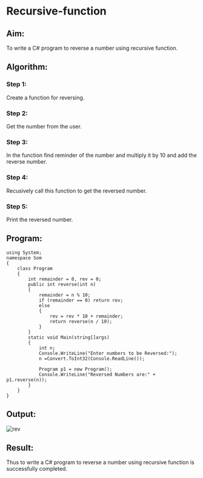 # Recursive-function

## Aim:
To write a C# program to reverse a number using recursive function.

## Algorithm:
### Step 1:
Create a function for reversing.

### Step 2:
Get the number from the user.

### Step 3:
In the function find reminder of the number and multiply it by 10 and add the reverse number.

### Step 4:
Recusively call this function to get the reversed number.

### Step 5:
Print the reversed number.

## Program:
```
using System;
namespace Som
{
    class Program
    {
        int remainder = 0, rev = 0;
        public int reverse(int n)
        {
            remainder = n % 10;
            if (remainder == 0) return rev;
            else
            {
                rev = rev * 10 + remainder;
                return reverse(n / 10);
            }
        }
        static void Main(string[]args)
        {
            int n;
            Console.WriteLine("Enter numbers to be Reversed:");
            n =Convert.ToInt32(Console.ReadLine());

            Program p1 = new Program();
            Console.WriteLine("Reversed Numbers are:" + p1.reverse(n));
        }
    }
}
```

## Output:
![rev](https://user-images.githubusercontent.com/93434149/199885983-e0b5a066-a457-493e-979e-41154599cbc2.jpg)


## Result:
Thus to write a C# program to reverse a number using recursive function is successfully completed.

